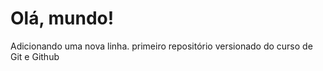 # Olá, mundo!
Adicionando uma nova linha.
 primeiro repositório versionado do curso de Git e Github
